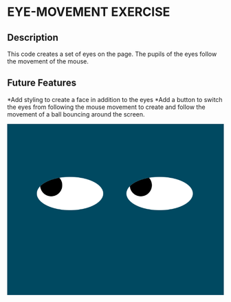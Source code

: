 # EYE-MOVEMENT EXERCISE
## Description
This code creates a set of eyes on the page. The pupils of the eyes follow the movement of the mouse.
## Future Features
*Add styling to create a face in addition to the eyes
*Add a button to switch the eyes from following the mouse movement to create and follow the movement of a ball bouncing around the screen.

<img src="EYES.png">